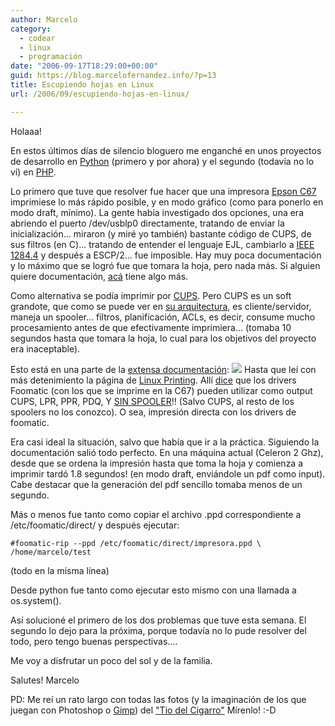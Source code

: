 ```yaml
---
author: Marcelo
category:
  - codear
  - linux
  - programación
date: "2006-09-17T18:29:00+00:00"
guid: https://blog.marcelofernandez.info/?p=13
title: Escupiendo hojas en Linux
url: /2006/09/escupiendo-hojas-en-linux/

---
```

Holaaa!

En estos últimos días de silencio bloguero me enganché en unos proyectos de desarrollo en [Python](http://www.python.org/) (primero y por ahora) y el segundo (todavía no lo ví) en [PHP](http://www.php.net/).

Lo primero que tuve que resolver fue hacer que una impresora [Epson C67](http://www.epson.com.ar/asp/muestraProducto.asp?idProducto=C11C616031) imprimiese lo más rápido posible, y en modo gráfico (como para ponerlo en modo draft, mínimo). La gente había investigado dos opciones, una era abriendo el puerto /dev/usblp0 directamente, tratando de enviar la inicialización... miraron (y miré yo también) bastante código de CUPS, de sus filtros (en C)... tratando de entender el lenguaje EJL, cambiarlo a [IEEE 1284.4](http://en.wikipedia.org/wiki/IEEE_1284) y después a ESCP/2... fue imposible. Hay muy poca documentación y lo máximo que se logró fue que tomara la hoja, pero nada más. Si alguien quiere documentación, [acá](http://undocprint.printassociates.com/formats/printer_control_languages/ejl) tiene algo más.

Como alternativa se podía imprimir por [CUPS](http://www.cups.org/). Pero CUPS es un soft grandote, que como se puede ver en [su arquitectura](http://www.cups.org/documentation.php/spec-design.html), es cliente/servidor, maneja un spooler... filtros, planificación, ACLs, es decir, consume mucho procesamiento antes de que efectivamente imprimiera... (tomaba 10 segundos hasta que tomara la hoja, lo cual para los objetivos del proyecto era inaceptable).

Esto está en una parte de la [extensa documentación](http://www.cups.org/documentation.php/overview.html):
[![](http://www.cups.org/images/cups-block-diagram.gif)](http://www.cups.org/images/cups-block-diagram.gif)
Hasta que leí con más detenimiento la página de [Linux Printing](http://linuxprinting.org/). Allí [dice](http://linuxprinting.org/foomatic.html) que los drivers Foomatic (con los que se imprime en la C67) pueden utilizar como output CUPS, LPR, PPR, PDQ, Y [SIN SPOOLER](http://linuxprinting.org/direct-doc.html)!! (Salvo CUPS, al resto de los spoolers no los conozco). O sea, impresión directa con los drivers de foomatic.

Era casi ideal la situación, salvo que había que ir a la práctica. Siguiendo la documentación salió todo perfecto. En una máquina actual (Celeron 2 Ghz), desde que se ordena la impresión hasta que toma la hoja y comienza a imprimir tardó 1.8 segundos! (en modo draft, enviándole un pdf como input). Cabe destacar que la generación del pdf sencillo tomaba menos de un segundo.

Más o menos fue tanto como copiar el archivo .ppd correspondiente a /etc/foomatic/direct/ y después ejecutar:

```
#foomatic-rip --ppd /etc/foomatic/direct/impresora.ppd \
/home/marcelo/test
```

(todo en la misma línea)

Desde python fue tanto como ejecutar esto mismo con una llamada a os.system().

Así solucioné el primero de los dos problemas que tuve esta semana. El segundo lo dejo para la próxima, porque todavía no lo pude resolver del todo, pero tengo buenas perspectivas....

Me voy a disfrutar un poco del sol y de la familia.

Salutes!
Marcelo

PD: Me reí un rato largo con todas las fotos (y la imaginación de los que juegan con Photoshop o [Gimp](http://www.gimp.org)) del ["Tio del Cigarro"](http://zonaforo.meristation.com/foros/viewtopic.php?t=354619) Mírenlo! :-D
